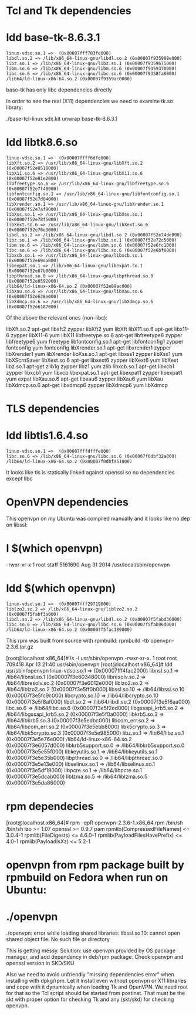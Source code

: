 Tcl and Tk dependencies
======================

# ldd base-tk-8.6.3.1 
    linux-vdso.so.1 =>  (0x00007fff783fe000)
    libdl.so.2 => /lib/x86_64-linux-gnu/libdl.so.2 (0x00007f935988e000)
    libz.so.1 => /lib/x86_64-linux-gnu/libz.so.1 (0x00007f9359675000)
    libm.so.6 => /lib/x86_64-linux-gnu/libm.so.6 (0x00007f9359370000)
    libc.so.6 => /lib/x86_64-linux-gnu/libc.so.6 (0x00007f9358fa8000)
    /lib64/ld-linux-x86-64.so.2 (0x00007f9359ac0000)

base-tk has only libc dependencies directly

In order to see the real (X11) dependencies we need to examine tk.so library:

./base-tcl-linux sdx.kit unwrap base-tk-8.6.3.1

# ldd libtk8.6.so 
    linux-vdso.so.1 =>  (0x00007ffff6dfe000)
    libXft.so.2 => /usr/lib/x86_64-linux-gnu/libXft.so.2 (0x00007f52e8518000)
    libX11.so.6 => /usr/lib/x86_64-linux-gnu/libX11.so.6 (0x00007f52e81e2000)
    libfreetype.so.6 => /usr/lib/x86_64-linux-gnu/libfreetype.so.6 (0x00007f52e7f40000)
    libfontconfig.so.1 => /usr/lib/x86_64-linux-gnu/libfontconfig.so.1 (0x00007f52e7d04000)
    libXrender.so.1 => /usr/lib/x86_64-linux-gnu/libXrender.so.1 (0x00007f52e7af9000)
    libXss.so.1 => /usr/lib/x86_64-linux-gnu/libXss.so.1 (0x00007f52e78f5000)
    libXext.so.6 => /usr/lib/x86_64-linux-gnu/libXext.so.6 (0x00007f52e76e3000)
    libdl.so.2 => /lib/x86_64-linux-gnu/libdl.so.2 (0x00007f52e74de000)
    libz.so.1 => /lib/x86_64-linux-gnu/libz.so.1 (0x00007f52e72c5000)
    libm.so.6 => /lib/x86_64-linux-gnu/libm.so.6 (0x00007f52e6fc1000)
    libc.so.6 => /lib/x86_64-linux-gnu/libc.so.6 (0x00007f52e6bf8000)
    libxcb.so.1 => /usr/lib/x86_64-linux-gnu/libxcb.so.1 (0x00007f52e69da000)
    libexpat.so.1 => /lib/x86_64-linux-gnu/libexpat.so.1 (0x00007f52e67b0000)
    libpthread.so.0 => /lib/x86_64-linux-gnu/libpthread.so.0 (0x00007f52e6592000)
    /lib64/ld-linux-x86-64.so.2 (0x00007f52e89ac000)
    libXau.so.6 => /usr/lib/x86_64-linux-gnu/libXau.so.6 (0x00007f52e638e000)
    libXdmcp.so.6 => /usr/lib/x86_64-linux-gnu/libXdmcp.so.6 (0x00007f52e6187000)


Of the above the relevant ones (non-libc):

libXft.so.2             apt-get libxft2		    zypper libXft2		yum libXft
libX11.so.6             apt-get libx11-6	    zypper libX11-6		yum libX11
libfreetype.so.6        apt-get libfreetype6	zypper libfreetype6	yum freetype
libfontconfig.so.1      apt-get libfontconfig1	zypper fontconfig	yum fontconfig
libXrender.so.1         apt-get libxrender1	    zypper libXrender1	yum libXrender
libXss.so.1             apt-get libxss1		    zypper libXss1		yum libXScrnSaver
libXext.so.6            apt-get libxext6	    zypper libXext6		yum libXext
libz.so.1               apt-get zlib1g		    zypper libz1		yum zlib
libxcb.so.1             apt-get libxcb1		    zypper libxcb1		yum libxcb
libexpat.so.1           apt-get libexpat1	    zypper libexpat1	yum expat
libXau.so.6             apt-get libxau6		    zypper libXau6		yum libXau
libXdmcp.so.6           apt-get libxdmcp6	    zypper libXdmcp6	yum libXdmcp


TLS dependencies
================

# ldd libtls1.6.4.so 
    linux-vdso.so.1 =>  (0x00007fffdfffe000)
    libc.so.6 => /lib/x86_64-linux-gnu/libc.so.6 (0x00007f0dbf32a000)
    /lib64/ld-linux-x86-64.so.2 (0x00007f0dbfa51000)

It looks like tls is statically linked against openssl so no dependencies except libc


OpenVPN dependencies
======================

This openvpn on my Ubuntu was compiled manually and it looks like no dep on libssl:

# l $(which openvpn)
-rwxr-xr-x 1 root staff 5161690 Aug 31  2014 /usr/local/sbin/openvpn
# ldd $(which openvpn)
    linux-vdso.so.1 =>  (0x00007fff29719000)
    liblzo2.so.2 => /lib/x86_64-linux-gnu/liblzo2.so.2 (0x00007f5fabf3a000)
    libdl.so.2 => /lib/x86_64-linux-gnu/libdl.so.2 (0x00007f5fabd36000)
    libc.so.6 => /lib/x86_64-linux-gnu/libc.so.6 (0x00007f5fab96d000)
    /lib64/ld-linux-x86-64.so.2 (0x00007f5fac189000)


This rpm was built from source with rpmbuild:
rpmbuild -tb openvpn-2.3.6.tar.gz 

[root@localhost x86_64]# ls -l usr/sbin/openvpn 
-rwxr-xr-x. 1 root root 709418 Apr 13 21:40 usr/sbin/openvpn
[root@localhost x86_64]# ldd usr/sbin/openvpn 
	linux-vdso.so.1 =>  (0x00007fff4fac2000)
	libnsl.so.1 => /lib64/libnsl.so.1 (0x00007f3e60348000)
	libresolv.so.2 => /lib64/libresolv.so.2 (0x00007f3e6012e000)
	liblzo2.so.2 => /lib64/liblzo2.so.2 (0x00007f3e5ff0b000)
	libssl.so.10 => /lib64/libssl.so.10 (0x00007f3e5fc9c000)
	libcrypto.so.10 => /lib64/libcrypto.so.10 (0x00007f3e5f8af000)
	libdl.so.2 => /lib64/libdl.so.2 (0x00007f3e5f6aa000)
	libc.so.6 => /lib64/libc.so.6 (0x00007f3e5f2ed000)
	libgssapi_krb5.so.2 => /lib64/libgssapi_krb5.so.2 (0x00007f3e5f0a0000)
	libkrb5.so.3 => /lib64/libkrb5.so.3 (0x00007f3e5edbc000)
	libcom_err.so.2 => /lib64/libcom_err.so.2 (0x00007f3e5ebb8000)
	libk5crypto.so.3 => /lib64/libk5crypto.so.3 (0x00007f3e5e985000)
	libz.so.1 => /lib64/libz.so.1 (0x00007f3e5e76e000)
	/lib64/ld-linux-x86-64.so.2 (0x00007f3e6057d000)
	libkrb5support.so.0 => /lib64/libkrb5support.so.0 (0x00007f3e5e55f000)
	libkeyutils.so.1 => /lib64/libkeyutils.so.1 (0x00007f3e5e35b000)
	libpthread.so.0 => /lib64/libpthread.so.0 (0x00007f3e5e13e000)
	libselinux.so.1 => /lib64/libselinux.so.1 (0x00007f3e5df19000)
	libpcre.so.1 => /lib64/libpcre.so.1 (0x00007f3e5dcab000)
	liblzma.so.5 => /lib64/liblzma.so.5 (0x00007f3e5da86000)





# rpm dependecies
[root@localhost x86_64]# rpm -qpR  openvpn-2.3.6-1.x86_64.rpm 
/bin/sh
/bin/sh
lzo >= 1.07
openssl >= 0.9.7
pam
rpmlib(CompressedFileNames) <= 3.0.4-1
rpmlib(FileDigests) <= 4.6.0-1
rpmlib(PayloadFilesHavePrefix) <= 4.0-1
rpmlib(PayloadIsXz) <= 5.2-1


# openvpn from rpm package built by rpmbuild on Fedora when run on Ubuntu:
# ./openvpn 
./openvpn: error while loading shared libraries: libssl.so.10: cannot open shared object file: No such file or directory

This is getting messy. Solution: use openvpn provided by OS package manager, and add dependency in deb/rpm package. Check openvpn and openssl version in SKD/SKU

Also we need to avoid unfriendly "missing dependencies error" when installing with dpkg/rpm. Let it install even without openvpn or X11 libraries and cope with it dynamically when loading Tk and OpenVPN. We need root for that so the Tcl script should be started from postinst. That must be the skt with proper option for checking Tk and any (skt/skd) for checking openvpn.
